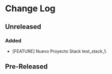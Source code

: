 <!--
IMPACTO
### Added
### Changed
### Deprecated
### Removed
### Fixed
### Security

Versionamiento
A.B.C

A: Cambio sustancial en la estructura o en la manera de operar la aplicación.
B: Nuevas características, nuevas funcionalidades y conjunto de grandes correcciones.
C: Correcciones de bugs de la serie B.
-->

# Change Log

## Unreleased

### Added
- [FEATURE] Nuevo Proyecto Stack test_stack_1.

## Pre-Released
